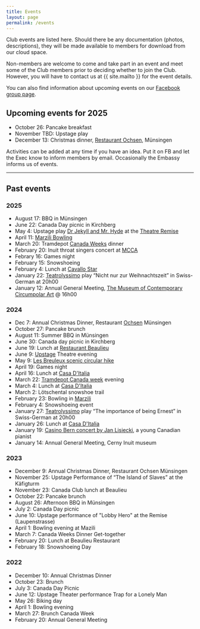 ```yaml
---
title: Events
layout: page
permalink: /events
---
```


Club events are listed here. 
Should there be any documentation (photos, descriptions), they will be made available to members for download from our cloud space.

Non-members are welcome to come and take part in an event and meet some of the Club members prior to deciding whether to join the Club. 
However, you will have to contact us at {{ site.mailto }} for the event details.

You can also find information about upcoming events on our [Facebook group page](https://www.facebook.com/groups/canadaclubberne/).

## Upcoming events for 2025

- October 26: Pancake breakfast
- November TBD: Upstage play
- December 13: Christmas dinner, [Restaurant Ochsen](https://www.ochsen-muensingen.ch), Münsingen

Activities can be added at any time if you have an idea. 
Put it on FB and let the Exec know to inform members by email.
Occasionally the Embassy informs us of events.

---
## Past events

### 2025

- August 17: BBQ in Münsingen
- June 22: Canada Day picnic in Kirchberg
- May 4: Upstage play [Dr Jekyll and Mr. Hyde](https://upstage.ch/2024/10/28/spring-production-details/) at the [Theatre Remise](https://www.theaterremisebern.ch/index.php)
- April 11: [Marzili Bowling](https://www.bowling-marzili.ch/bm-english)
- March 20: Tramdepot [Canada Weeks](https://altestramdepot.ch/de/Info/Restaurant/Kanada_Wochen) dinner
- February 20: Inuit throat singers concert at [MCCA](https://mcca.ch/en/https/-/www-mcca-ch/upcoming/index.php/)
- Febrary 16: Games night
- February 15: Snowshoeing
- February 4: Lunch at [Cavallo Star](https://www.cavallostar.ch)
- January 22: [Teatrolyssimo](https://www.teatrolyssimo.ch) play “Nicht nur zur Weihnachtszeit” in Swiss-German at 20h00
- January 12: Annual General Meeting, [The Museum of Contemporary Circumpolar Art](https://mcca.ch) @ 16h00

### 2024

- Dec 7: Annual Christmas Dinner, Restaurant [Ochsen](https://www.ochsen-muensingen.ch) Münsingen
- October 27: Pancake brunch
- August 11: Summer BBQ in Münsingen
- June 30: Canada day picnic in Kirchberg
- June 19: Lunch at [Restaurant Beaulieu](https://www.restaurantbeaulieu.ch)
- June 9: [Upstage](https://upstage.ch) Theatre evening
- May 9: [Les Breuleux scenic circular hike](https://www.wanderungen.ch/de/touren/wanderungen/jura/Les%20Breuleux-Le%20Peuchapatte-Beau%20S%C3%A9jour.html?tour=2170)
- April 19: Games night
- April 16: Lunch at [Casa D'Italia](https://www.casaitalia.ch)
- March 22: [Tramdepot Canada week](https://altestramdepot.ch/de/Info/Restaurant/Kanada_Wochen) evening
- March 4: Lunch at [Casa D'Italia](https://www.casaitalia.ch)
- March 2: Lötschental snowshoe trail
- February 23: Bowling in [Marzili](https://www.bowling-marzili.ch)
- February 4: Snowshoeing event
- January 27: [Teatrolyssimo](https://www.teatrolyssimo.ch) play “The importance of being Ernest” in Swiss-German at 20h00
- January 26: Lunch at [Casa D'Italia](https://www.casaitalia.ch)
- January 19: [Casino Bern concert by Jan Lisiecki](https://www.casinobern.ch/programm/jan-lisiecki-2/), a young Canadian pianist
- January 14: Annual General Meeting, Cerny Inuit museum

### 2023

- December 9: Annual Christmas Dinner, Restaurant Ochsen Münsingen
- November 25: Upstage Performance of “The Island of Slaves” at the Käfigturm
- November 23: Canada Club lunch at Beaulieu
- October 22: Pancake brunch
- August 26: Afternoon BBQ in Münsingen
- July 2: Canada Day picnic
- June 10: Upstage performance of "Lobby Hero" at the Remise (Laupenstrasse)
- April 1: Bowling evening at Mazili
- March 7: Canada Weeks Dinner Get-together
- February 20: Lunch at Beaulieu Restaurant
- February 18: Snowshoeing Day

### 2022

- December 10: Annual Christmas Dinner
- October 23: Brunch
- July 3: Canada Day Picnic
- June 12: Upstage Theater performance Trap for a Lonely Man
- May 26: Biking day
- April 1: Bowling evening
- March 27: Brunch Canada Week
- February 20: Annual General Meeting
